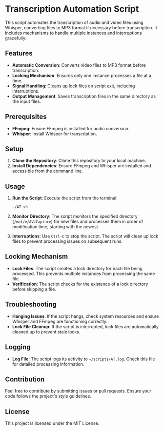 # Transcription Automation Script

This script automates the transcription of audio and video files using Whisper, converting files to MP3 format if necessary before transcription. It includes mechanisms to handle multiple instances and interruptions gracefully.

## Features

- **Automatic Conversion**: Converts video files to MP3 format before transcription.
- **Locking Mechanism**: Ensures only one instance processes a file at a time.
- **Signal Handling**: Cleans up lock files on script exit, including interruptions.
- **Output Management**: Saves transcription files in the same directory as the input files.

## Prerequisites

- **FFmpeg**: Ensure FFmpeg is installed for audio conversion.
- **Whisper**: Install Whisper for transcription.

## Setup

1. **Clone the Repository**: Clone this repository to your local machine.
2. **Install Dependencies**: Ensure FFmpeg and Whisper are installed and accessible from the command line.

## Usage

1. **Run the Script**: Execute the script from the terminal:
   ```bash
   ./AT.sh
   ```

2. **Monitor Directory**: The script monitors the specified directory (`/mnt/e/AV/Capture`) for new files and processes them in order of modification time, starting with the newest.

3. **Interruptions**: Use `Ctrl-C` to stop the script. The script will clean up lock files to prevent processing issues on subsequent runs.

## Locking Mechanism

- **Lock Files**: The script creates a lock directory for each file being processed. This prevents multiple instances from processing the same file.
- **Verification**: The script checks for the existence of a lock directory before skipping a file.

## Troubleshooting

- **Hanging Issues**: If the script hangs, check system resources and ensure Whisper and FFmpeg are functioning correctly.
- **Lock File Cleanup**: If the script is interrupted, lock files are automatically cleaned up to prevent stale locks.

## Logging

- **Log File**: The script logs its activity to `~/scripts/AT.log`. Check this file for detailed processing information.

## Contribution

Feel free to contribute by submitting issues or pull requests. Ensure your code follows the project's style guidelines.

## License

This project is licensed under the MIT License.

